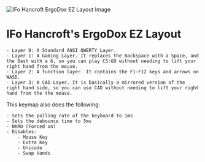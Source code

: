 ![IFo Hancroft ErgoDox EZ Layout Image](https://i.imgur.com/9Ikz5iJ.png)

# IFo Hancroft's ErgoDox EZ Layout

    - Layer 0: A Standard ANSI QWERTY Layer.
    - Layer 1: A Gaming Layer. It replaces the Backspace with a Space, and the Dash with a 6, so you can play CS:GO without needing to lift your right hand from the mouse.
    - Layer 2: A function layer. It contains the F1-F12 keys and arrows on WASD.
    - Layer 3: A CAD Layer. It is basically a mirrored version of the right hand side, so you can use CAD without needing to lift your right hand from the the mouse.

This keymap also does the following:

    - Sets the polling rate of the keyboard to 1ms
    - Sets the debounce time to 5ms
    - NKRO (Forced on)
    - Disables:
        - Mouse Key
        - Extra Key
        - Unicode
        - Swap Hands
